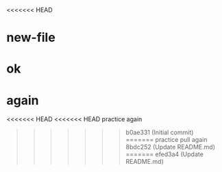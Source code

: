 <<<<<<< HEAD
# new-file
ok
=======
# again
<<<<<<< HEAD
<<<<<<< HEAD
practice again 
>>>>>>> b0ae331 (Initial commit)
=======
practice pull again 
>>>>>>> 8bdc252 (Update README.md)
=======
>>>>>>> efed3a4 (Update README.md)
